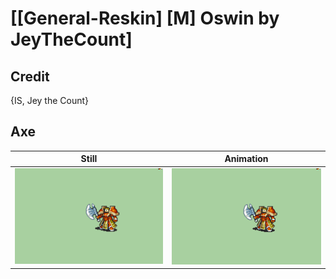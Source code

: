 # [\[General-Reskin\] \[M\] Oswin by JeyTheCount]

## Credit

{IS, Jey the Count}
	
## Axe

| Still | Animation |
| :---: | :-------: |
| ![Axe still](./Axe_000.png) | ![Axe animation](./Axe.gif) |
